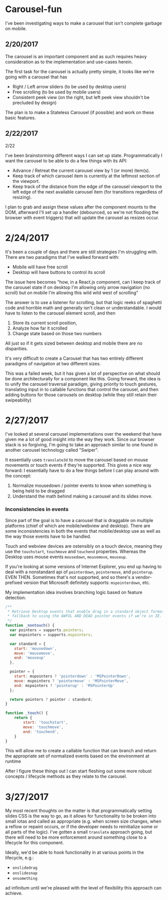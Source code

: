 # Carousel-fun
I've been investigating ways to make a carousel that isn't complete garbage on mobile.

## 2/20/2017

The carousel is an important component and as such requires heavy consideration as to the implementation and use-cases herein.

The first task for the carousel is actually pretty simple, it looks like we're going with a carousel that has

- Right / Left arrow sliders (to be used by desktop users)
- Free scrolling (to be used by mobile users)
- Consistent peek view (on the right, but left peek view shouldn't be precluded by design)

The plan is to make a Stateless Carousel (if possible) and work on these basic features.


## 2/22/2017

2/22

I've been brainstorming different ways I can set up state. Programmatically I want the carousel to be able to do a few things with its API:

- Advance / Retreat the current carousel view by 1 (or more) item(s).
- Keep track of which carousel item is currently at the leftmost section of the viewport.
- Keep track of the distance from the edge of the carousel viewport to the left edge of the next available carousel item (for transitions regardless of resizing).

I plan to grab and assign these values after the component mounts to the DOM, afterward I'll set up a handler (debounced, so we're not flooding the browser with event triggers) that will update the carousel as resizes occur.

# 2/24/2017

It's been a couple of days and there are still strategies I'm struggling with. There are two paradigms that I've walked forward with:

- Mobile will have free scroll
- Desktop will have buttons to control its scroll

The issue here becomes "how, in a React.js component, can I keep track of the carousel state if on desktop I'm allowing only arrow navigation (no scroll) but on mobile I'm allowing this wild wild west of scrolling"

The answer is to use a listener for scrolling, but that logic reeks of spaghetti code and horrible math and generally isn't clean or understandable. I would have to listen to the carousel element scroll, and then

1. Store its current scroll position,
2. Analyze how far it scrolled
3. Change state based on those two numbers

All just so if it gets sized between desktop and mobile there are no disparities.

It's very difficult to create a Carousel that has two entirely different paradigms of navigation at two different sizes.

This was a failed week, but it has given a lot of perspective on what should be done architecturally for a component like this.
Going forward, the idea is to unify the carousel traversal paradigm, giving priority to touch gestures, translating input in to callable functions that control the carousel, and then adding buttons for those carousels on desktop (while they still retain their swipeability)

# 2/27/2017
I've looked at several carousel implementations over the weekend that have given me a lot of good insight into the way they work. Since our browser stack is so forgiving, I'm going to take an approach similar to one found in another carousel technology called "Swiper".

It essentially uses `translate3d` to move the carousel based on mouse movements or touch events if they're supported. This gives a nice way forward: I essentially have to do a few things before I can play around with the concept:

1. Normalize mousedown / pointer events to know when something is being held to be dragged
2. Understand the math behind making a carousel and its slides move.

### Inconsistencies in events
Since part of the goal is to have a carousel that is draggable on multiple platforms (chief of which are mobile/webview and desktop). There are some inconsistencies in both the events that mobile/desktop use as well as the way those events have to be handled.

Touch and webview devices are ostensibly on a touch device, meaning they use the `touchstart`, `touchmove` and `touchend` properties. Whereas the Desktop uses mouse events `mousedown`, `mousemove`, `mouseup`.

If you're looking at some versions of Internet Explorer, you end up having to deal with a nonstandard api of `pointerdown`, `pointermove`, and `pointerup`. EVEN THEN. Sometimes that's not supported, and so there's a vendor-prefixed version that Microsoft definitely supports: `mspointerdown`, etc.

My implementation idea involves branching logic based on feature detection:

```js
/**
 * Retrieve Desktop events that enable drag in a standard object format
 * fallback to using the AWFUL AND DEAD pointer events if we're in IE.
 */
function _nontouch() {
  var pointers = supports.pointers;
  var mspointers = supports.mspointers;

  var standard = {
    start: 'mousedown',
    move: 'mousemove',
    end: 'mouseup'
  },

  pointer = {
    start: mspointers ? 'pointerdown' : 'MSPointerDown',
    move: mspointers ? 'pointermove' : 'MSPointerMove',
    end: mspointers ? 'pointerup' : 'MSPointerUp'
  };

  return pointers ? pointer : standard;
}

function _touch() {
    return {
        start: 'touchstart',
        move: 'touchmove',
        end: 'touchend',
    }
}

```

This will allow me to create a callable function that can branch and return the appropriate set of normalized events based on the environment at runtime

After I figure these things out I can start fleshing out some more robust concepts / lifecycle methods as they relate to the carousel.

# 3/27/2017

My most recent thoughts on the matter is that programmatically setting slides CSS is the way to go, as it allows for functionality to be broken into small iotas and called as appropriate (e.g. when screen size changes, when a reflow or repaint occurs, or if the developer needs to reinitialize some or all parts of the logic). I've gotten a small `translate` approach going, but there will need to be more enforcement around something close to a lifecycle for this component.

Ideally, we'd be able to hook functionality in at various points in the lifecycle, e.g.:

- `onslidedrag`
- `onslidesnap`
- `onsomething`

ad infinitum until we're pleased with the level of flexibility this approach can achieve.
